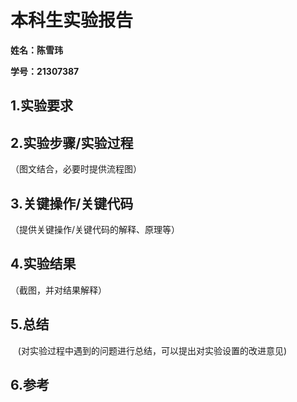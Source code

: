 # 本科生实验报告

**姓名：陈雪玮**

**学号：21307387**

## 1.实验要求

## 2.实验步骤/实验过程

（图文结合，必要时提供流程图）

## 3.关键操作/关键代码

（提供关键操作/关键代码的解释、原理等）

## 4.实验结果

（截图，并对结果解释）

## 5.总结

   (对实验过程中遇到的问题进行总结，可以提出对实验设置的改进意见)

## 6.参考

